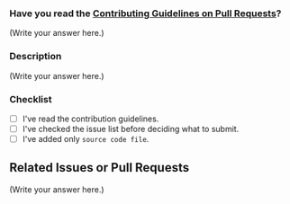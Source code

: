 <!--
Thank you for sending the PR! We appreciate you spending the time to work on these changes.

Help us understand your motivation by explaining why you decided to make this change.
You can learn more about contributing to NeoAlgo here: https://github.com/TesseractCoding/NeoAlgo/blob/master/CONTRIBUTING.md

Happy Contributing!

-->

### Have you read the [Contributing Guidelines on Pull Requests](https://github.com/ananddasani/Java-Practice-Course/blob/main/CONTRIBUTING.md)?

(Write your answer here.)

### Description

(Write your answer here.)

### Checklist

- [ ] I've read the contribution guidelines.
- [ ] I've checked the issue list before deciding what to submit.
- [ ] I've added only `source code file`.

## Related Issues or Pull Requests

(Write your answer here.)
